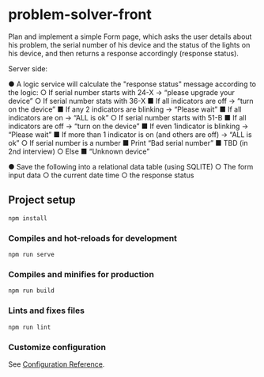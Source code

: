 # problem-solver-front

Plan and implement a simple Form page, which asks the user details about his problem,
the serial number of his device and the status of the lights on his device, and then
returns a response accordingly (response status).

Server side:

● A logic service will calculate the "response status" message according to the logic:
  ○ If serial number starts with 24-X -> “please upgrade your device”
  ○ If serial number stats with 36-X
    ■ If all indicators are off -> “turn on the device”
    ■ If any 2 indicators are blinking -> “Please wait”
    ■ If all indicators are on -> “ALL is ok”
  ○ If serial number starts with 51-B
    ■ If all indicators are off -> “turn on the device”
    ■ If even 1indicator is blinking -> “Please wait”
    ■ If more than 1 indicator is on (and others are off) -> “ALL is ok”
  ○ If serial number is a number
    ■ Print “Bad serial number”
    ■ TBD (in 2nd interview)
  ○ Else
    ■ “Unknown device”

● Save the following into a relational data table (using SQLITE)
  ○ The form input data
  ○ the current date time
  ○ the response status




## Project setup
```
npm install
```

### Compiles and hot-reloads for development
```
npm run serve
```

### Compiles and minifies for production
```
npm run build
```

### Lints and fixes files
```
npm run lint
```

### Customize configuration
See [Configuration Reference](https://cli.vuejs.org/config/).
